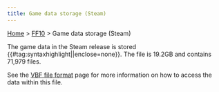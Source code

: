 ```yaml
---
title: Game data storage (Steam)
---
```


[Home](/Main%20Page.md) > [FF10](/FF10.md) > Game data storage (Steam)

The game data in the Steam release is stored
{{\#tag:syntaxhighlight\|\|enclose=none}}. The file is 19.2GB and
contains 71,979 files.

See the [VBF file format][] page for more information on how to access
the data within this file.

  [VBF file format]: /FF10/FileFormat%20VBF.md "wikilink"
